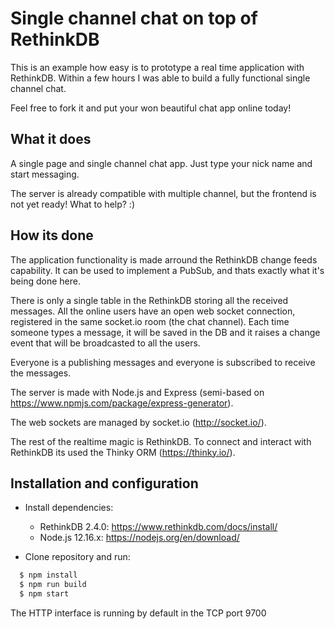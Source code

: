 # Single channel chat on top of RethinkDB

This is an example how easy is to prototype a real time application with RethinkDB.
Within a few hours I was able to build a fully functional single channel chat.

Feel free to fork it and put your won beautiful chat app online today!

## What it does

A single page and single channel chat app.
Just type your nick name and start messaging.

The server is already compatible with multiple channel, but the frontend is not yet ready! What to help? :)

## How its done

The application functionality is made arround the RethinkDB change feeds capability.
It can be used to implement a PubSub, and thats exactly what it's being done here.

There is only a single table in the RethinkDB storing all the received messages. All the online users have an open web socket connection, registered in the same socket.io room (the chat channel). Each time someone types a message, it will be saved in the DB and it raises a change event that will be broadcasted to all the users.

Everyone is a publishing messages and everyone is subscribed to receive the messages.

The server is made with Node.js and Express (semi-based on https://www.npmjs.com/package/express-generator).

The web sockets are managed by socket.io (http://socket.io/).

The rest of the realtime magic is RethinkDB. To connect and interact with RethinkDB its used the Thinky ORM (https://thinky.io/).

## Installation and configuration

- Install dependencies:

  - RethinkDB 2.4.0: https://www.rethinkdb.com/docs/install/
  - Node.js 12.16.x: https://nodejs.org/en/download/

- Clone repository and run:
```bash
  $ npm install
  $ npm run build
  $ npm start
```

The HTTP interface is running by default in the TCP port 9700
